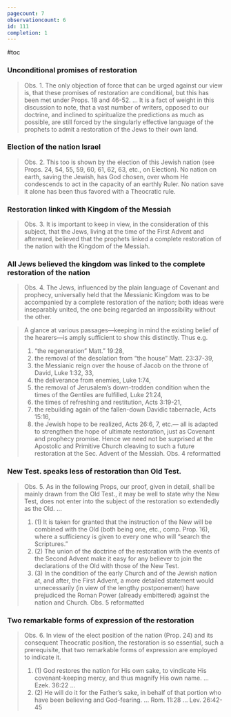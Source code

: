 ```yaml
---
pagecount: 7
observationcount: 6
id: 111
completion: 1
---
```

#toc
### Unconditional promises of restoration
>Obs. 1. The only objection of force that can be urged against our view is, that these promises of restoration are conditional, but this has been met under Props. 18 and 46-52.
>...
>It is a fact of weight in this discussion to note, that a vast number of writers, opposed to our doctrine, and inclined to spiritualize the predictions as much as possible, are still forced by the singularly effective language of the prophets to admit a restoration of the Jews to their own land.
### Election of the nation Israel
>Obs. 2. This too is shown by the election of this Jewish nation (see Props. 24, 54, 55, 59, 60, 61, 62, 63, etc., on Election). No nation on earth, saving the Jewish, has God chosen, over whom He condescends to act in the capacity of an earthly Ruler. No nation save it alone has been thus favored with a Theocratic rule.
### Restoration linked with Kingdom of the Messiah
>Obs. 3. It is important to keep in view, in the consideration of this subject, that the Jews, living at the time of the First Advent and afterward, believed that the prophets linked a complete restoration of the nation with the Kingdom of the Messiah.
### All Jews believed the kingdom was linked to the complete restoration of the nation
>Obs. 4. The Jews, influenced by the plain language of Covenant and prophecy, universally held that the Messianic Kingdom was to be accompanied by a complete restoration of the nation; both ideas were inseparably united, the one being regarded an impossibility without the other.

>A glance at various passages—keeping in mind the existing belief of the hearers—is amply sufficient to show this distinctly. Thus e.g. 
>1. “the regeneration” Matt.” 19:28, 
>2. the removal of the desolation from “the house” Matt. 23:37-39, 
>3. the Messianic reign over the house of Jacob on the throne of David, Luke 1:32, 33, 
>4. the deliverance from enemies, Luke 1:74, 
>5. the removal of Jerusalem’s down-trodden condition when the times of the Gentiles are fulfilled, Luke 21:24, 
>6. the times of refreshing and restitution, Acts 3:19-21, 
>7. the rebuilding again of the fallen-down Davidic tabernacle, Acts 15:16, 
>8. the Jewish hope to be realized, Acts 26:6, 7, etc.—
>all is adapted to strengthen the hope of ultimate restoration, just as Covenant and prophecy promise. Hence we need not be surprised at the Apostolic and Primitive Church cleaving to such a future restoration at the Sec. Advent of the Messiah.
>Obs. 4 reformatted
### New Test. speaks less of restoration than Old Test.
>Obs. 5. As in the following Props, our proof, given in detail, shall be mainly drawn from the Old Test., it may be well to state why the New Test, does not enter into the subject of the restoration so extendedly as the Old.
>...
>1. (1) It is taken for granted that the instruction of the New will be combined with the Old (both being one, etc., comp. Prop. 16), where a sufficiency is given to every one who will “search the Scriptures.” 
>2. (2) The union of the doctrine of the restoration with the events of the Second Advent make it easy for any believer to join the declarations of the Old with those of the New Test. 
>3. (3) In the condition of the early Church and of the Jewish nation at, and after, the First Advent, a more detailed statement would unnecessarily (in view of the lengthy postponement) have prejudiced the Roman Power (already embittered) against the nation and Church.
>Obs. 5 reformatted
### Two remarkable forms of expression of the restoration
>Obs. 6. In view of the elect position of the nation (Prop. 24) and its consequent Theocratic position, the restoration is so essential, such a prerequisite, that two remarkable forms of expression are employed to indicate it. 
>1. (1) God restores the nation for His own sake, to vindicate His covenant-keeping mercy, and thus magnify His own name. ... Ezek. 36:22 ...
>2. (2) He will do it for the Father’s sake, in behalf of that portion who have been believing and God-fearing. ... Rom. 11:28 ... Lev. 26:42-45